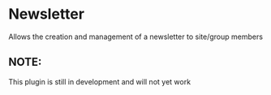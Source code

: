 Newsletter
==========

Allows the creation and management of a newsletter to site/group members

NOTE:
-----

This plugin is still in development and will not yet work
